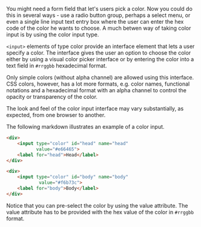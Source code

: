 You might need a form field that let's users pick a color. Now you could do this in several ways - use a radio button group, perhaps a select menu, or even a single line input text entry box where the user can enter the hex code of the color he wants to choose. A much betwen way of taking color input is by using the color input type.

`<input>` elements of type color provide an interface element that lets a user specify a color. The interface gives the user an option to choose the color either by using a visual color picker interface or by entering the color into a text field in `#rrggbb` hexadecimal format.

Only simple colors (without alpha channel) are allowed using this interface. CSS colors, however, has a lot more formats, e.g. color names, functional notations and a hexadecimal format with an alpha channel to control the opacity or transparency of the color.

The look and feel of the color input interface may vary substantially, as expected, from one browser to another.

The following markdown illustrates an example of a color input.

```html
<div>
    <input type="color" id="head" name="head"
           value="#e66465">
    <label for="head">Head</label>
</div>

<div>
    <input type="color" id="body" name="body"
            value="#f6b73c">
    <label for="body">Body</label>
</div>

```

Notice that you can pre-select the color by using the value attribute. The value attribute has to be provided with the hex value of the color in `#rrggbb` format.